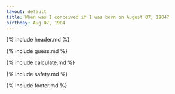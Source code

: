 ```yaml
---
layout: default
title: When was I conceived if I was born on August 07, 1904?
birthday: Aug 07, 1904
---
```


{% include header.md %}

{% include guess.md %}

{% include calculate.md %}

{% include safety.md %}

{% include footer.md %}



